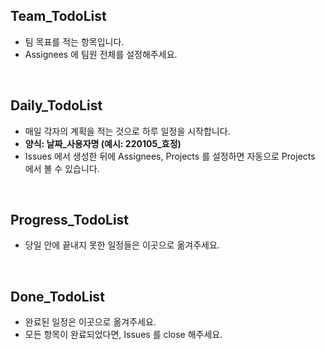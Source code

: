 ## Team_TodoList
- 팀 목표를 적는 항목입니다.
- Assignees 에 팀원 전체를 설정해주세요.

</br>

## Daily_TodoList
- 매일 각자의 계획을 적는 것으로 하루 일정을 시작합니다.
- **양식: 날짜_사용자명 (예시: 220105_효정)**
- Issues 에서 생성한 뒤에 Assignees, Projects 를 설정하면 자동으로 Projects 에서 볼 수 있습니다.

</br>

## Progress_TodoList
- 당일 안에 끝내지 못한 일정들은 이곳으로 옮겨주세요.

</br>

## Done_TodoList
- 완료된 일정은 이곳으로 옮겨주세요.
- 모든 항목이 완료되었다면, Issues 를 close 해주세요.

